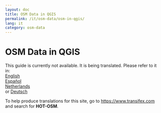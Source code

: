```yaml
---
layout: doc
title: OSM Data in QGIS
permalink: /it/osm-data/osm-in-qgis/
lang: it
category: osm-data
---
```


OSM Data in QGIS
=================

This guide is currently not available. It is being translated. Please refer to it in:  
[English](/en/osm-data/osm-in-qgis/)  
[Español](/es/osm-data/osm-in-qgis/)  
[Netherlands](/nl/osm-data/osm-in-qgis/)  
or [Deutsch](/de/osm-data/osm-in-qgis/)  

To help produce translations for this site, go to <https://www.transifex.com> and search for **HOT-OSM**.
